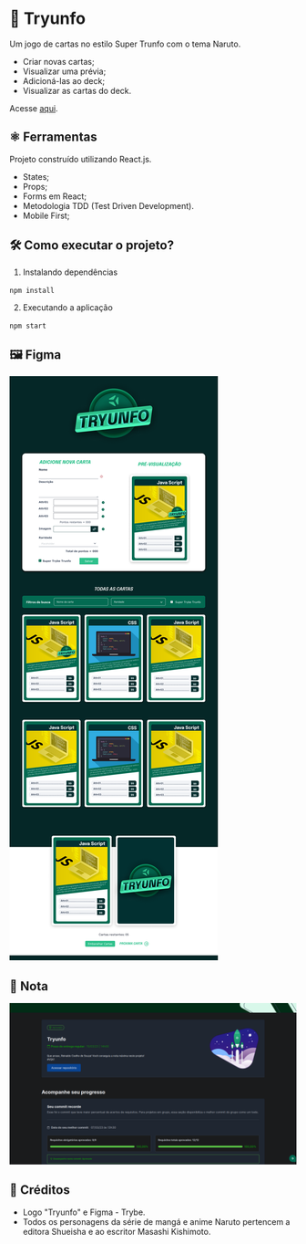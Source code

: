 # 🎴 Tryunfo

Um jogo de cartas no estilo Super Trunfo com o tema Naruto.

- Criar novas cartas;
- Visualizar uma prévia;
- Adicioná-las ao deck;
- Visualizar as cartas do deck.

Acesse [aqui](https://coelhoreinaldo.github.io/tryunfo).

## ⚛️ Ferramentas

Projeto construído utilizando React.js.

- States;
- Props;
- Forms em React;
- Metodologia TDD (Test Driven Development).
- Mobile First;

## 🛠️ Como executar o projeto?

1. Instalando dependências

`npm install`

2. Executando a aplicação

`npm start`

## 🖼️ Figma

<img src='./src/images/figma-tryunfo.png' alt='protótipo-figma'/>

## 📝 Nota

<img src='./src/images/grade.png' alt='nota final'/>

## 👥 Créditos

- Logo "Tryunfo" e Figma - Trybe.
- Todos os personagens da série de mangá e anime Naruto pertencem a editora Shueisha e ao escritor Masashi Kishimoto.
